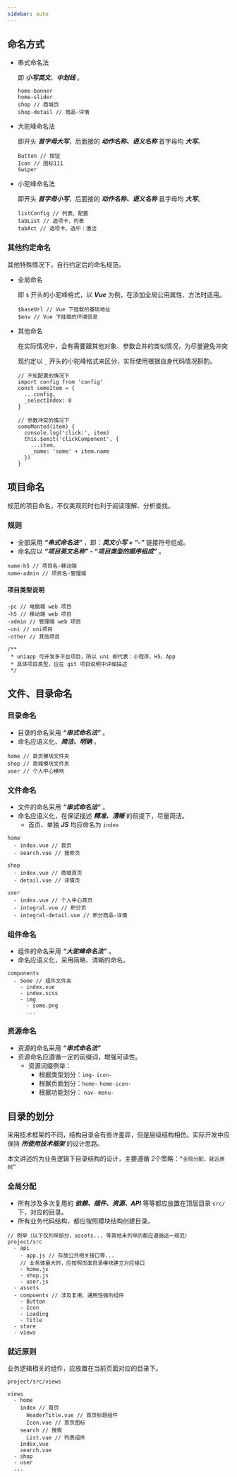 ```yaml
---
sidebar: auto
---
```



## 命名方式
- 串式命名法
  
  即 ***小写英文***、***中划线*** 。
  ```
  home-banner
  home-slider
  shop // 商城页
  shop-detail // 商品-详情
  ```
- 大驼峰命名法
  
  即开头 ***首字母大写***，后面接的 ***动作名称、语义名称*** 首字母均 ***大写***。
  ```
  Button // 按钮
  Icon // 图标111
  Swiper
  ```
- 小驼峰命名法

  即开头 ***首字母小写***，后面接的 ***动作名称、语义名称*** 首字母均 ***大写***。
  ```
  listConfig // 列表、配置
  tabList // 选项卡、列表
  tabAct // 选项卡、选中｜激活
  ```

### 其他约定命名
其他特殊情况下，自行约定后的命名规范。
- 全局命名
  
  即 ```$``` 开头的小驼峰格式，以 ***Vue*** 为例，在添加全局公用属性、方法时适用。
  ```
  $baseUrl // Vue 下挂载的基础地址
  $env // Vue 下挂载的环境信息
  ```
- 其他命名
  
  在实际情况中，会有需要跟其他对象、参数合并的类似情况，为尽量避免冲突
  
  现约定以 ```_``` 开头的小驼峰格式来区分，实际使用根据自身代码情况斟酌。
  ```
  // 不知配置的情况下
  import config from 'config'
  const someItem = {
    ...config,
    _selectIndex: 0
  }

  // 参数冲突的情况下
  someMonted(item) {
    console.log('click:', item)
    this.$emit('clickComponent', {
      ...item,
      _name: 'some' + item.name
    })
  }
  ```



## 项目命名
规范的项目命名，不仅美观同时也利于阅读理解、分析查找。
  
### 规则
- 全部采用 ***“串式命名法”*** ，即：***英文小写 + “-”*** 链接符号组成。
- 命名应以 ***“项目英文名称” - “项目类型的顺序组成”*** 。
```
name-h5 // 项目名-移动端
name-admin // 项目名-管理端
```

#### 项目类型说明
```
-pc // 电脑端 web 项目
-h5 // 移动端 web 项目
-admin // 管理端 web 项目
-uni // uni项目
-other // 其他项目
```
```
/**
 * uniapp 可开发多平台项目，所以 uni 即代表：小程序、H5、App
 * 具体项目类型，应在 git 项目说明中详细描述
 */
```



## 文件、目录命名

### 目录命名
- 目录的命名采用 ***“串式命名法”*** 。
- 命名应语义化、***简洁、明确*** 。
```
home // 首页模块文件夹
shop // 商城模块文件夹
user // 个人中心模块
```

### 文件命名
- 文件的命名采用 ***“串式命名法”*** 。
- 命名应语义化，在保证描述 ***精准、清晰*** 的前提下，尽量简洁。
  - 首页、单独 ***JS*** 均应命名为 ```index```
```
home
  - index.vue // 首页
  - search.vue // 搜索页

shop
  - index.vue // 商城首页
  - detail.vue // 详情页

user
  - index.vue // 个人中心首页
  - integral.vue // 积分页
  - integral-detail.vue // 积分商品-详情
```

### 组件命名
- 组件的命名采用 ***“大驼峰命名法”*** 。
- 命名应语义化，采用简略、清晰的命名。
```
components
  - Some // 组件文件夹
    - index.vue
    - index.scss
    - img
      - some.png
      ...
```

### 资源命名
- 资源的命名采用 ***“串式命名法”***
- 资源命名应遵循一定的前缀词，增强可读性。
  - 资源词缀例举：
    - 根据类型划分：```img-``` ```icon-```
    - 根据页面划分：```home-``` ```home-icon-```
    - 根据功能划分： ```nav-``` ```menu-```



## 目录的划分
采用技术框架的不同，结构目录会有些许差异，但是层级结构相仿。实际开发中应保持 ***所使用技术框架*** 的设计思路。

本文讲述的为业务逻辑下目录结构的设计，主要遵循 2个策略：```“全局分配，就近原则”```

### 全局分配
- 所有涉及多次复用的 ***依赖、插件、资源、API*** 等等都应放置在顶层目录 ```src/``` 下，对应的目录。
- 所有业务代码结构，都应按照模块结构创建目录。
```
// 例举（以下仅列举部分，assets... 等其他未列举的都应遵循这一规范）
project/src
  - api
    - app.js // 存放公共相关接口等...
    // 业务体量大时，应按照页面目录模块建立对应接口
    - home.js
    - shop.js
    - user.js
  - assets
  - compoents // 涉及复用、通用性强的组件
    - Button
    - Icon
    - Loading
    - Title
  - store
  - views

```

### 就近原则
业务逻辑相关的组件，应放置在当前页面对应的目录下。
```
project/src/views

views
  - home
    index // 首页
      HeaderTitle.vue // 首页标题组件
      Icon.vue // 首页图标
    search // 搜索
      List.vue // 列表组件
    index.vue
    search.vue
  - shop 
  - user
  ...
```
